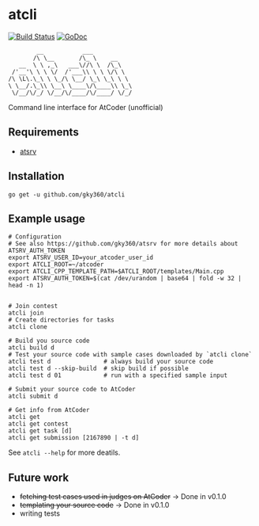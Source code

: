 # atcli

[![Build Status](https://travis-ci.com/gky360/atcli.svg?branch=master)](https://travis-ci.com/gky360/atcli)
[![GoDoc](https://godoc.org/github.com/gky360/atcli?status.svg)](https://godoc.org/github.com/gky360/atcli)


```
        __           ___
       /\ \__       /\_ \    __
   __  \ \ ,_\   ___\//\ \  /\_\
 /'__'\ \ \ \/  /'___\\ \ \ \/\ \
/\ \L\.\_\ \ \_/\ \__/ \_\ \_\ \ \
\ \__/.\_\\ \__\ \____\/\____\\ \_\
 \/__/\/_/ \/__/\/____/\/____/ \/_/
```

Command line interface for AtCoder (unofficial)


## Requirements

- [atsrv](https://github.com/gky360/atsrv)


## Installation

```
go get -u github.com/gky360/atcli
```


## Example usage

```
# Configuration
# See also https://github.com/gky360/atsrv for more details about ATSRV_AUTH_TOKEN
export ATSRV_USER_ID=your_atcoder_user_id
export ATCLI_ROOT=~/atcoder
export ATCLI_CPP_TEMPLATE_PATH=$ATCLI_ROOT/templates/Main.cpp
export ATSRV_AUTH_TOKEN=$(cat /dev/urandom | base64 | fold -w 32 | head -n 1)


# Join contest
atcli join
# Create directories for tasks
atcli clone

# Build you source code
atcli build d
# Test your source code with sample cases downloaded by `atcli clone`
atcli test d               # always build your source code
atcli test d --skip-build  # skip build if possible
atcli test d 01            # run with a specified sample input

# Submit your source code to AtCoder
atcli submit d

# Get info from AtCoder
atcli get
atcli get contest
atcli get task [d]
atcli get submission [2167890 | -t d]
```

See `atcli --help` for more deatils.


## Future work

- ~~fetching test cases used in judges on AtCoder~~ -> Done in v0.1.0
- ~~templating your source code~~ -> Done in v0.1.0
- writing tests
